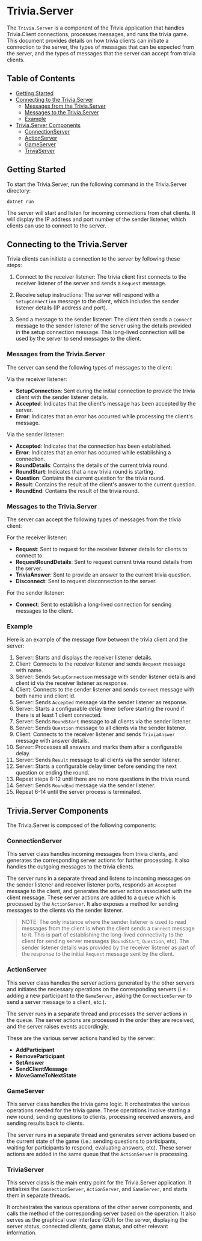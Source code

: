 # Trivia.Server

The `Trivia.Server` is a component of the Trivia application that handles Trivia.Client connections, processes messages, and runs the trivia game. This document provides details on how trivia clients can initiate a connection to the server, the types of messages that can be expected from the server, and the types of messages that the server can accept from trivia clients.

## Table of Contents
- [Getting Started](#getting-started)
- [Connecting to the Trivia.Server](#connecting-to-the-triviaserver)
  - [Messages from the Trivia.Server](#messages-from-the-triviaserver)
  - [Messages to the Trivia.Server](#messages-to-the-triviaserver)
  - [Example](#example)
- [Trivia.Server Components](#triviaserver-components)
  - [ConnectionServer](#connectionserver)
  - [ActionServer](#actionserver)
  - [GameServer](#gameserver)
  - [TriviaServer](#triviaserver-1)

## Getting Started
To start the Trivia.Server, run the following command in the Trivia.Server directory:

```
dotnet run
```

The server will start and listen for incoming connections from chat clients. It will display the IP address and port number of the sender listener, which clients can use to connect to the server.

## Connecting to the Trivia.Server
Trivia clients can initiate a connection to the server by following these steps:

1. Connect to the receiver listener: The trivia client first connects to the receiver listener of the server and sends a `Request` message.

2. Receive setup instructions: The server will respond with a `SetupConnection` message to the client, which includes the sender listener details (IP address and port).

3. Send a message to the sender listener: The client then sends a `Connect` message to the sender listener of the server using the details provided in the setup connection message. This long-lived connection will be used by the server to send messages to the client.

### Messages from the Trivia.Server
The server can send the following types of messages to the client:

Via the receiver listener:
- **SetupConnection**: Sent during the initial connection to provide the trivia client with the sender listener details.
- **Accepted**: Indicates that the client's message has been accepted by the server.
- **Error**: Indicates that an error has occurred while processing the client's message.

Via the sender listener:
- **Accepted**: Indicates that the connection has been established.
- **Error**: Indicates that an error has occurred while establishing a connection.
- **RoundDetails**: Contains the details of the current trivia round.
- **RoundStart**: Indicates that a new trivia round is starting.
- **Question**: Contains the current question for the trivia round.
- **Result**: Contains the result of the client's answer to the current question.
- **RoundEnd**: Contains the result of the trivia round.

### Messages to the Trivia.Server
The server can accept the following types of messages from the trivia client:

For the receiver listener:
- **Request**: Sent to request for the receiver listener details for clients to connect to.
- **RequestRoundDetails**: Sent to request current trivia round details from the server.
- **TriviaAnswer**: Sent to provide an answer to the current trivia question.
- **Disconnect**: Sent to request disconnection to the server.

For the sender listener:
- **Connect**: Sent to establish a long-lived connection for sending messages to the client.

### Example
Here is an example of the message flow between the trivia client and the server:

1. Server: Starts and displays the receiver listener details.
2. Client: Connects to the receiver listener and sends `Request` message with name.
3. Server: Sends `SetupConnection` message with sender listener details and client id via the receiver listener as response.
4. Client: Connects to the sender listener and sends `Connect` message with both name and client id.
5. Server: Sends `Accepted` message via the sender listener as response.
6. Server: Starts a configurable delay timer before starting the round if there is at least 1 client connected.
7. Server: Sends `RoundStart` message to all clients via the sender listener.
8. Server: Sends `Question` message to all clients via the sender listener.
9. Client: Connects to the receiver listener and sends `TriviaAnswer` message with answer details.
10. Server: Processes all answers and marks them after a configurable delay.
11. Server: Sends `Result` message to all clients via the sender listener.
12. Server: Starts a configurable delay timer before sending the next question or ending the round.
13. Repeat steps 8-12 until there are no more questions in the trivia round.
14. Server: Sends `RoundEnd` message via the sender listener.
15. Repeat 6-14 until the server process is terminated.

## Trivia.Server Components

The Trivia.Server is composed of the following components:

### ConnectionServer
This server class handles incoming messages from trivia clients, and generates the corresponding server actions for further processing. It also handles the outgoing messages to the trivia clients.

The server runs in a separate thread and listens to incoming messages on the sender listener and receiver listener ports, responds an `Accepted` message to the client, and generates the server action associated with the client message. These server actions are added to a queue which is processed by the `ActionServer`. It also exposes a method for sending messages to the clients via the sender listener.

> NOTE: The only instance where the sender listener is used to read messages from the client is when the client sends a `Connect` message to it. This is part of establishing the long-lived connectivity to the client for sending server messages (`RoundStart`, `Question`, etc). The sender listener details was provided by the receiver listener as part of the response to the initial `Request` message sent by the client.

### ActionServer
This server class handles the server actions generated by the other servers and initiates the necessary operations on the corresponding servers (i.e.: adding a new participant to the `GameServer`, asking the `ConnectionServer` to send a server message to a client, etc.).

The server runs in a separate thread and processes the server actions in the queue. The server actions are processed in the order they are received, and the server raises events accordingly.

These are the various server actions handled by the server:
- **AddParticipant**
- **RemoveParticipant**
- **SetAnswer**
- **SendClientMessage**
- **MoveGameToNextState**

### GameServer
This server class handles the trivia game logic. It orchestrates the various operations needed for the trivia game. These operations involve starting a new round, sending questions to clients, processing received answers, and sending results back to clients.

The server runs in a separate thread and generates server actions based on the current state of the game (i.e.: sending questions to participants, waiting for participants to respond, evaluating answers, etc). These server actions are added in the same queue that the `ActionServer` is processing.

### TriviaServer
This server class is the main entry point for the Trivia.Server application. It initializes the `ConnectionServer`, `ActionServer`, and `GameServer`, and starts them in separate threads.

It orchestrates the various operations of the other server components, and calls the method of the corresponding server based on the operation. It also serves as the graphical user interface (GUI) for the server, displaying the server status, connected clients, game status, and other relevant information.